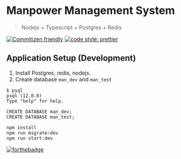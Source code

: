 # Manpower Management System

> Nodejs + Typescript + Postgres + Redis

[![Commitizen friendly](https://img.shields.io/badge/commitizen-friendly-brightgreen.svg)](http://commitizen.github.io/cz-cli/) [![code style: prettier](https://img.shields.io/badge/code_style-prettier-ff69b4.svg?style=flat-square)](https://github.com/prettier/prettier)


## Application Setup (Development)

1. Install Postgres, redis, nodejs.
2. Create database `man_dev` and `man_test`
```postgres
$ psql
psql (12.0.0)
Type "help" for help.

CREATE DATABASE man_dev;
CREATE DATABASE man_test;
```

```
npm install
npm run migrate:dev
npm run start:dev
```

[![forthebadge](https://forthebadge.com/images/badges/built-with-love.svg)](https://forthebadge.com)

